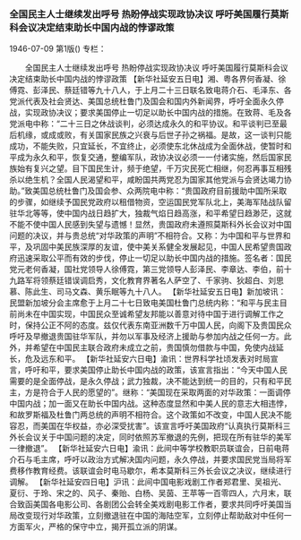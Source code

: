 ### 全国民主人士继续发出呼号  热盼停战实现政协决议  呼吁美国履行莫斯科会议决定结束助长中国内战的悖谬政策

1946-07-09
第1版()
专栏：

　　全国民主人士继续发出呼号
    热盼停战实现政协决议
    呼吁美国履行莫斯科会议决定结束助长中国内战的悖谬政策
    【新华社延安五日电】湘、粤各界何香凝、徐傅霓、彭泽民、蔡廷错等九十八人，于上月二十三日联名致电蒋介石、毛泽东、各党派代表及社会贤达、美国总统杜鲁门及国会和国内外新闻界，呼吁全面永久停战，实现政协决议；要求美国停止一切足以助长中国内战的措施。在致蒋、毛及各党派电中称：“二十三日之休战谈判，必须达成永久的和平协议。和平谈判已至最后机缘，或成或败，有关国家民族之兴衰与后世子孙之祸福。是故，这一谈判只能成功，不能失败，只宜延长，不宜终止，必须使东北休战成为全面休战，使暂时和平成为永久和平，恢复交通，整编军队，政协决议必须一一付诸实施，然后国家民族始有复兴之望。目下国民生计，频于绝望，千万灾民死亡相继，何忍再事互相残杀以绝生机？全国人民渴望和平，咸盼国共两党忍为国家其他党派与会贤达竭力协助。”致美国总统杜鲁门及国会参、众两院电中称：“贵国政府目前援助中国所采取的步骤，如继续予国民党政府以租借物资，空运国民党军队北上，美海军陆战队留驻华北等等，使中国内战日趋扩大，独裁气焰日趋高涨，和平希望日趋渺茫，这就不能不使中国人民感到失望与遗憾！显然，贵国政府未遵照莫斯科外长会议对中国问题的决议，并与贵总统“对华政策的声明”不相符合。又称：为中国和平与世界和平，及巩固中美民族深厚的友谊，使中美关系健全发展起见，中国人民希望贵国政府迅速采取公平而有效的步伐，停止一切足以助长中国内战的措施。签名者：国民党元老何香凝，国社党领导人徐傅霓，第三党领导人彭泽民、李章达、李伯，前十九路军将领蔡廷错误调启秀，文化教育界著名人萨空了、千家驹、狄超白、刘思慕、陈此生、司马文森、黄乐眠等九十八人。
    【新华社延安五日电】新加坡讯：民盟新加坡分会主席愈于上月二十七日致电美国杜鲁门总统内称：“和平与民主目前尚未在中国实现，中国民众至诚希望友邦能以善意对待中国于进行调解工作之时，保持公正不阿的态度。兹仅代表东南亚洲数千万中国人民，向阁下及贵国民众呼吁及早撤退贵国驻华军队，并勿以军事及经济上援助与参加内战之任何一方。此外，并希望在中国民主联合政府未成立之前，贵国慎勿借款与中国，免使内战延长，危及远东和平。
    【新华社延安六日电】渝讯：世界科学社顷发表对时局宣言，呼吁和平，要求美国停止助长中国内战的政策，该宣言指出：“今天中国人民需要的是全面停战，是永久停战；武力独裁，决不能达到统一的目的，只有和平民主，方是符合于人民的愿望的”。继称：“美国现在采取两面的对华政策：一面调停中国内战；加一面又在助长中国内战。这种态度显然和中美人民的意志大相违悖，和故罗斯福及杜鲁门两总统的声明不相符合。这个政策如不改变，中国人民决不能容忍，而美国在华权益，亦必深受扰害”。该宣言呼吁美国政府“认真执行莫斯科三外长会议关于中国问题的决定，同时依照苏军撤退的先例，把现在所有驻华的美军一律撤退”。
    【新华社延安六日电】渝讯：此间中等学校教职员联谊会，日前电蒋介石与毛主席，呼吁以政治方式解决国内问题，永久停战，并要求国民党当局将军费移作教育经费。该联谊会时电马歇尔，希本莫斯科三外长会议之决议，继续进行调解。
    【新华社延安四日电】沪讯：此间中国电影戏剧工作者郑君里、吴祖光、夏衍、于玲、宋之的、风子、秦贻、白杨、吴茵、王苹等一百零四人，六月末，联合致函美国各电影公司、各剧团公会转全美戏剧电影工作者，要求共同呼吁美国当局改变现行对华政策，立刻撤退驻在中国的海陆空军，立刻停止帮助敌对中任何一方面军火，严格的保守中立，揭开孤立派的阴谋。
